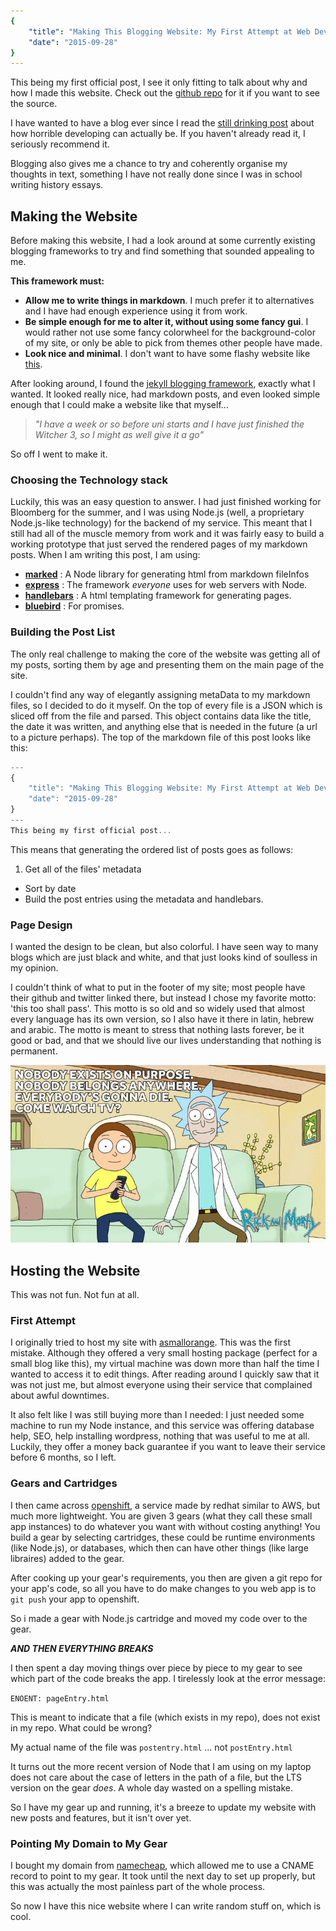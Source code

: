 ```yaml
---
{
    "title": "Making This Blogging Website: My First Attempt at Web Development",
    "date": "2015-09-28"
}
---
```

This being my first official post, I see it only fitting to talk about why and how I made this website. Check out the [github repo](https://github.com/coopie/mesite) for it if you want to see the source.

I have wanted to have a blog ever since I read the [still drinking post](http://www.stilldrinking.org/programming-sucks) about how horrible developing can actually be. If you haven't already read it, I seriously recommend it.

Blogging also gives me a chance to try and coherently organise my thoughts in text, something I have not really done since I was in school writing history essays.

## Making the Website ##

Before making this website, I had a look around at some currently existing blogging frameworks to try and find something that sounded appealing to me.

**This framework must:**
* **Allow me to write things in markdown**. I much prefer it to alternatives and I have had enough experience using it from work.
* **Be simple enough for me to alter it, without using some fancy gui**. I would rather not use some fancy colorwheel for the background-color of my site, or only be able to pick from themes other people have made.
* **Look nice and minimal**. I don't want to have some flashy website like [this](http://www.lingscars.com/).

After looking around, I found the [jekyll blogging framework](http://jekyllrb.com/), exactly what I wanted. It looked really nice, had markdown posts, and even looked simple enough that I could make a website like that myself...

>*"I have a week or so before uni starts and I have just finished the Witcher 3, so I might as well give it a go"*

So off I went to make it.

### Choosing the Technology stack ###

Luckily, this was an easy question to answer. I had just finished working for Bloomberg for the summer, and I was using Node.js (well, a proprietary Node.js-like technology) for the backend of my service. This meant that I still had all of the muscle memory from work and it was fairly easy to build a working prototype that just served the rendered pages of my markdown posts. When I am writing this post, I am using:

* **[marked](https://github.com/chjj/marked)** : A Node library for generating html from markdown fileInfos
* **[express](http://expressjs.com/)** : The framework *everyone* uses for web servers with Node.
* **[handlebars](http://handlebarsjs.com/)** : A html templating framework for generating pages.
* **[bluebird](https://github.com/petkaantonov/bluebird)** : For promises.

### Building the Post List ###

The only real challenge to making the core of the website was getting all of my posts, sorting them by age and presenting them on the main page of the site.

I couldn't find any way of elegantly assigning metaData to my markdown files, so I decided to do it myself. On the top of every file is a JSON which is sliced off from the file and parsed. This object contains data like the title, the date it was written, and anything else that is needed in the future (a url to a picture perhaps). The top of the markdown file of this post looks like this:

```javascript
---
{
    "title": "Making This Blogging Website: My First Attempt at Web Development",
    "date": "2015-09-28"
}
---
This being my first official post...
```

This means that generating the ordered list of posts goes as follows:

1. Get all of the files' metadata
* Sort by date
* Build the post entries using the metadata and handlebars.

### Page Design ###
I wanted the design to be clean, but also colorful. I have seen way to many blogs which are just black and white, and that just looks kind of soulless in my opinion.

I couldn't think of what to put in the footer of my site; most people have their github and twitter linked there, but instead I chose my favorite motto: 'this too shall pass'. This motto is so old and so widely used that almost every language has its own version, so I also have it there in latin, hebrew and arabic. The motto is meant to stress that nothing lasts forever, be it good or bad, and that we should live our lives understanding that nothing is permanent.

![Nothing lasts forever](/resource/images/rick-and-morty-watch-tv.jpg)

## Hosting the Website ##

This was not fun. Not fun at all.

### First Attempt ###

I originally tried to host my site with [asmallorange](http://www.asmallorange.com). This was the first mistake. Although they offered a very small hosting package (perfect for a small blog like this), my virtual machine was down more than half the time I wanted to access it to edit things. After reading around I quickly saw that it was not just me, but almost everyone using their service that complained about awful downtimes.

It also felt like I was still buying more than I needed: I just needed some machine to run my Node instance, and this service was offering database help, SEO, help installing wordpress, nothing that was useful to me at all. Luckily, they offer a money back guarantee if you want to leave their service before 6 months, so I left.

### Gears and Cartridges ###

I then came across [openshift](http://openshift.redhat.com), a service made by redhat similar to AWS, but much more lightweight. You are given 3 gears (what they call these small app instances) to do whatever you want with without costing anything! You build a gear by selecting cartridges, these could be runtime environments (like Node.js), or databases, which then can have other things (like large libraires) added to the gear.

After cooking up your gear's requirements, you then are given a git repo for your app's code, so all you have to do make changes to you web app is to `git push` your app to openshift.

So i made a gear with Node.js cartridge and moved my code over to the gear.

***AND THEN EVERYTHING BREAKS***

I then spent a day moving things over piece by piece to my gear to see which part of the code breaks the app. I tirelessly look at the error message:

 `ENOENT: pageEntry.html`

This is meant to indicate that a file (which exists in my repo), does not exist in my repo. What could be wrong?

My actual name of the file was `postentry.html` ... not `postEntry.html`

It turns out the more recent version of Node that I am using on my laptop does not care about the case of letters in the path of a file, but the LTS version on the gear *does*. A whole day wasted on a spelling mistake.

So I have my gear up and running, it's a breeze to update my website with new posts and features, but it isn't over yet.

### Pointing My Domain to My Gear ###

I bought my domain from [namecheap](http://www.namecheap.com), which allowed me to use a CNAME record to point to my gear. It took until the next day to set up properly, but this was actually the most painless part of the whole process.

So now I have this nice website where I can write random stuff on, which is cool.
